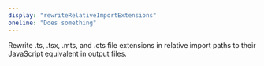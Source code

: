 ```yaml
---
display: "rewriteRelativeImportExtensions"
oneline: "Does something"
---
```

Rewrite .ts, .tsx, .mts, and .cts file extensions in relative import paths to their JavaScript equivalent in output files.
 
